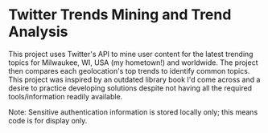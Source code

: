 # Twitter Trends Mining and Trend Analysis
This project uses Twitter's API to mine user content for the latest trending topics for Milwaukee, WI, USA (my hometown!) and worldwide. The project then compares each geolocation's top trends to identify common topics. This project was inspired by an outdated library book I'd come across and a desire to practice developing solutions despite not having all the required tools/information readily available.

Note: Sensitive authentication information is stored locally only; this means code is for display only.
